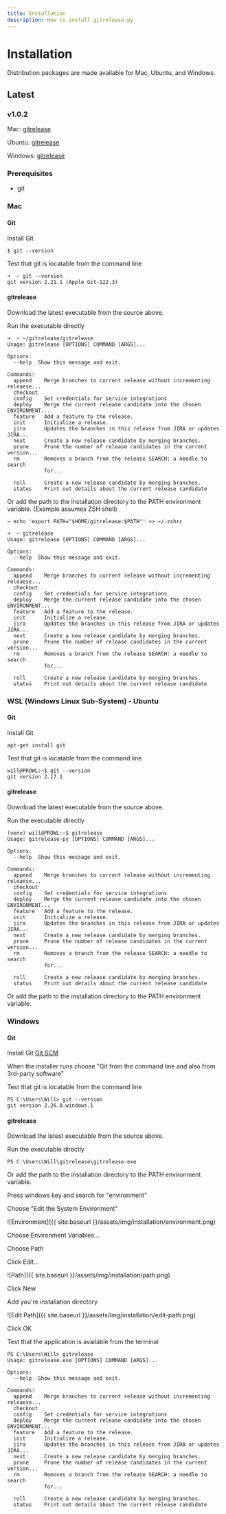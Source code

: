 ```yaml
---
title: Installation
description: How to install gitrelease-py
---
```


# Installation
Distribution packages are made available for Mac, Ubuntu, and Windows.

## Latest
### v1.0.2
Mac: [gitrelease](https://gitrelease-py.s3-us-west-1.amazonaws.com/mac/1.0.3/gitrelease)

Ubuntu: [gitrelease](https://gitrelease-py.s3-us-west-1.amazonaws.com/ubuntu/1.0.3/gitrelease)

Windows: [gitrelease](https://gitrelease-py.s3-us-west-1.amazonaws.com/windows/1.0.3/gitrelease.exe)

### Prerequisites
* git

### Mac
#### Git
Install Git
```
$ git --version
```

Test that git is locatable from the command line
```
➜  ~ git --version
git version 2.21.1 (Apple Git-122.3)
```

#### gitrelease
Download the latest executable from the source above.

Run the executable directly
 
```
➜  ~ ~/gitrelease/gitrelease
Usage: gitrelease [OPTIONS] COMMAND [ARGS]...

Options:
  --help  Show this message and exit.

Commands:
  append    Merge branches to current release without incrementing releaese...
  checkout
  config    Set credentials for service integrations
  deploy    Merge the current release candidate into the chosen ENVIRONMENT...
  feature   Add a feature to the release.
  init      Initialize a release.
  jira      Updates the branches in this release from JIRA or updates JIRA...
  next      Create a new release candidate by merging branches.
  prune     Prune the number of release candidates in the current version...
  rm        Removes a branch from the release SEARCH: a needle to search
            for...

  roll      Create a new release candidate by merging branches.
  status    Print out details about the current release candidate
``` 

Or add the path to the installation directory to the PATH environment variable.
(Example assumes ZSH shell)

```
~ echo 'export PATH="$HOME/gitrelease:$PATH"' >> ~/.zshrc
```

```
➜  ~ gitrelease
Usage: gitrelease [OPTIONS] COMMAND [ARGS]...

Options:
  --help  Show this message and exit.

Commands:
  append    Merge branches to current release without incrementing releaese...
  checkout
  config    Set credentials for service integrations
  deploy    Merge the current release candidate into the chosen ENVIRONMENT...
  feature   Add a feature to the release.
  init      Initialize a release.
  jira      Updates the branches in this release from JIRA or updates JIRA...
  next      Create a new release candidate by merging branches.
  prune     Prune the number of release candidates in the current version...
  rm        Removes a branch from the release SEARCH: a needle to search
            for...

  roll      Create a new release candidate by merging branches.
  status    Print out details about the current release candidate
```
 
### WSL (Windows Linux Sub-System) - Ubuntu
#### Git
Install Git

```
apt-get install git
```

Test that git is locatable from the command line
```
will@PROWL:~$ git --version
git version 2.17.1
```
#### gitrelease
Download the latest executable from the source above.

Run the executable directly
```
(venv) will@PROWL:~$ gitrelease
Usage: gitrelease-py [OPTIONS] COMMAND [ARGS]...

Options:
  --help  Show this message and exit.

Commands:
  append    Merge branches to current release without incrementing releaese...
  checkout
  config    Set credentials for service integrations
  deploy    Merge the current release candidate into the chosen ENVIRONMENT...
  feature   Add a feature to the release.
  init      Initialize a release.
  jira      Updates the branches in this release from JIRA or updates JIRA...
  next      Create a new release candidate by merging branches.
  prune     Prune the number of release candidates in the current version...
  rm        Removes a branch from the release SEARCH: a needle to search
            for...

  roll      Create a new release candidate by merging branches.
  status    Print out details about the current release candidate
```

Or add the path to the installation directory to the PATH environment variable.

### Windows
#### Git
Install Git [Git SCM](https://git-scm.com/download/)

When the installer runs choose "Git from the command line and also from 3rd-party software"

Test that git is locatable from the command line
```
PS C:\Users\Will> git --version
git version 2.26.0.windows.1
```
#### gitrelease
Download the latest executable from the source above.

Run the executable directly
 
`PS C:\Users\Will\gitrelease\gitrelease.exe`
 
Or add the path to the installation directory to the PATH environment variable.

Press windows key and search for "environment"

Choose "Edit the System Environment"

![Environment]({{ site.baseurl }}/assets/img/installation/environment.png)

Choose Environment Variables...

Choose Path

Click Edit...

![Path]({{ site.baseurl }}/assets/img/installation/path.png)

Click New

Add you're installation directory

![Edit Path]({{ site.baseurl }}/assets/img/installation/edit-path.png)

Click OK

Test that the application is available from the terminal

```
PS C:\Users\Will> gitrelease
Usage: gitrelease.exe [OPTIONS] COMMAND [ARGS]...

Options:
  --help  Show this message and exit.

Commands:
  append    Merge branches to current release without incrementing releaese...
  checkout
  config    Set credentials for service integrations
  deploy    Merge the current release candidate into the chosen ENVIRONMENT...
  feature   Add a feature to the release.
  init      Initialize a release.
  jira      Updates the branches in this release from JIRA or updates JIRA...
  next      Create a new release candidate by merging branches.
  prune     Prune the number of release candidates in the current version...
  rm        Removes a branch from the release SEARCH: a needle to search
            for...

  roll      Create a new release candidate by merging branches.
  status    Print out details about the current release candidate
```